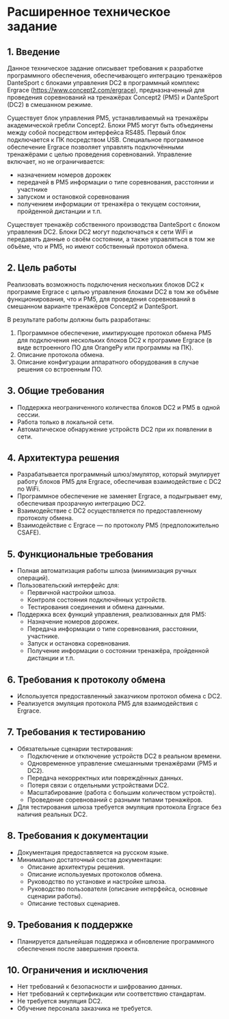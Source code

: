 # Расширенное техническое задание

## 1. Введение
Данное техническое задание описывает требования к разработке программного обеспечения, обеспечивающего интеграцию тренажёров DanteSport с блоками управления DC2 в программный комплекс Ergrace (https://www.concept2.com/ergrace), предназначенный для проведения соревнований на тренажёрах Concept2 (PM5) и DanteSport (DC2) в смешанном режиме.

Существует блок управления PM5, устанавливаемый на тренажёры академической гребли Concept2. Блоки PM5 могут быть объединены между собой посредством интерфейса RS485. Первый блок подключается к ПК посредством USB. Специальное программное обеспечение Ergrace позволяет управлять подключёнными тренажёрами с целью проведения соревнований. Управление включает, но не ограничивается:
* назначением номеров дорожек
* передачей в PM5 информации о типе соревнования, расстоянии и участнике
* запуском и остановкой соревнования
* получением информации от тренажёра о текущем состоянии, пройденной дистанции и т.п.

Существует тренажёр собственного производства DanteSport с блоком управления DC2. Блоки DC2 могут подключаться к сети WiFi и передавать данные о своём состоянии, а также управляться в том же объёме, что и PM5, но имеют собственный протокол обмена.

## 2. Цель работы
Реализовать возможность подключения нескольких блоков DC2 к программе Ergrace с целью управления блоками DC2 в том же объёме функционирования, что и PM5, для проведения соревнований в смешанном варианте тренажёров Concept2 и DanteSport.

В результате работы должны быть разработаны:
1. Программное обеспечение, имитирующее протокол обмена PM5 для подключения нескольких блоков DC2 к программе Ergrace (в виде встроенного ПО для OrangePy или программы на ПК).
2. Описание протокола обмена.
3. Описание конфигурации аппаратного оборудования в случае решения со встроенным ПО.

## 3. Общие требования
- Поддержка неограниченного количества блоков DC2 и PM5 в одной сессии.
- Работа только в локальной сети.
- Автоматическое обнаружение устройств DC2 при их появлении в сети.

## 4. Архитектура решения
- Разрабатывается программный шлюз/эмулятор, который эмулирует работу блоков PM5 для Ergrace, обеспечивая взаимодействие с DC2 по WiFi.
- Программное обеспечение не заменяет Ergrace, а подыгрывает ему, обеспечивая прозрачную интеграцию DC2.
- Взаимодействие с DC2 осуществляется по предоставленному протоколу обмена.
- Взаимодействие с Ergrace — по протоколу PM5 (предположительно CSAFE).

## 5. Функциональные требования
- Полная автоматизация работы шлюза (минимизация ручных операций).
- Пользовательский интерфейс для:
  - Первичной настройки шлюза.
  - Контроля состояния подключённых устройств.
  - Тестирования соединения и обмена данными.
- Поддержка всех функций управления, реализованных для PM5:
  - Назначение номеров дорожек.
  - Передача информации о типе соревнования, расстоянии, участнике.
  - Запуск и остановка соревнования.
  - Получение информации о состоянии тренажёра, пройденной дистанции и т.п.

## 6. Требования к протоколу обмена
- Используется предоставленный заказчиком протокол обмена с DC2.
- Реализуется эмуляция протокола PM5 для взаимодействия с Ergrace.

## 7. Требования к тестированию
- Обязательные сценарии тестирования:
  - Подключение и отключение устройств DC2 в реальном времени.
  - Одновременное управление смешанными тренажёрами (PM5 и DC2).
  - Передача некорректных или повреждённых данных.
  - Потеря связи с отдельными устройствами DC2.
  - Масштабирование (работа с большим количеством устройств).
  - Проведение соревнований с разными типами тренажёров.
- Для тестирования шлюза требуется эмуляция протокола Ergrace без наличия реальных DC2.

## 8. Требования к документации
- Документация предоставляется на русском языке.
- Минимально достаточный состав документации:
  - Описание архитектуры решения.
  - Описание используемых протоколов обмена.
  - Руководство по установке и настройке шлюза.
  - Руководство пользователя (описание интерфейса, основные сценарии работы).
  - Описание тестовых сценариев.

## 9. Требования к поддержке
- Планируется дальнейшая поддержка и обновление программного обеспечения после завершения проекта.

## 10. Ограничения и исключения
- Нет требований к безопасности и шифрованию данных.
- Нет требований к сертификации или соответствию стандартам.
- Не требуется эмуляция DC2.
- Обучение персонала заказчика не требуется. 